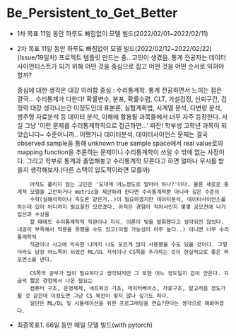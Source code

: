 # Be_Persistent_to_Get_Better

* 1차 목표 11일 동안 하루도 빠짐없이 모델 빌드(2022/02/01~2022/02/11)
* 2차 목표 11일 동안 하루도 빠짐없이 모델 빌드(2022/02/12~2022/02/22)
  (Issue/19일차) 프로젝트 템플릿 만드는 중.. 
  고민이 생겼음. 통계 전공자는 데이터 사이언티스트가 되기 위해 어떤 것을 중심으로 잡고 어떤 것을 어떤 순서로 익혀야할까?
  
    중심에 대한 생각은 대강 이러함
    중심 : 수리통계학. 통계 전공하면서 느끼는 점은 결국... 수리통계가 다한다!
          확률변수, 분포, 확률수렴, CLT, 가설검정, 신뢰구간, 검정력 대강 생각나는건 이정도인데 표본론, 실험계획법, 시계열 분석, 다변량 분석, 범주형 자료분석 등
          데이터 분석, 이해에 활용될 과목들에서 너무 자주 등장한다. 사실 그냥 '이런 문제를 수리통계학적으로 접근하면...' 짜잔! 학부생 고학년 과목이 되었습니다~ 수준이니까..
          어쨌거나 데이터분석, 데이터사이언스 문제는 결국 observed sample을 통해 unknown true sample space에서 real value로의 mapping function을 추론하는 문제이니
          수리통계학이 쓰일 수 밖에 없는 사정이다. 그리고 학부로 통계과 졸업해놓고 수리통계학 모른다고 하면 얼마나 무시를 받을지 생각해보자.(다른 스택이 압도적이라면 모를까)
          
          아직도 풀리지 않는 고민은 '도대체 어느정도로 알아야 하나?'이다. 물론 새로운 통계적 모델을 고안하거나 metric을 제안하려 한다면 수리통계학뿐 아니라 깊은 수준의
          수학(실해석학이나 측도론 같은거..)이 필요하겠지만 데이터분석, 데이터사이언스를 하는데 있어 어디까지 필요할진 모르겠다. 아직은 경험이 적어서인지 몇몇 공모전에 나가 입선과 수상을
          할 때에도 수리통계학적 직관이나 지식, 이론이 빛을 발휘했다고 생각되진 않았다. 내공이 부족해서 적용을 못했을 수도 있고(이럴 가능성이 아주 높다..) 아니면 너무 수리통계학적
          직관이나 사고에 익숙한 나머지 나도 모르게 많이 사용했을 수도 있을 것이다. 그렇더라도 당장 어느쪽이 되었건 ML/DL 지식이나 CS쪽을 추가하는 것이 현실적으로 좋은 퍼포먼스를 낸다.
          
          CS쪽의 공부가 많이 필요하다고 생각되지만 그 또한 어느 정도일지 감이 안온다. 지금의 짧은 경험에서 나온 필요는
          컴퓨터 구조, 운영체제, 네트워크 기초, 데이터베이스, 자료구조, 알고리즘 정도가 될 것 같은데 이정도면 그냥 CS 복전이 맞지 않나 싶기도 하다.
          일단은 ML/DL 및 시뮬레이션을 위한 프로그래밍을 연습?한다는 생각으로 해봐야겠다.
    

* 최종목표1. 66일 동안 매일 모델 빌드(with pytorch)
